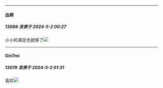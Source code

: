 ﻿
*****

####  血蹄  
##### 1306#       发表于 2024-5-2 00:27

小小的满足也就够了<img src="https://static.saraba1st.com/image/smiley/face2017/033.png" referrerpolicy="no-referrer">


*****

####  Giri7mi  
##### 1307#       发表于 2024-5-2 01:31

喜欢<img src="https://static.saraba1st.com/image/smiley/face2017/072.png" referrerpolicy="no-referrer">


